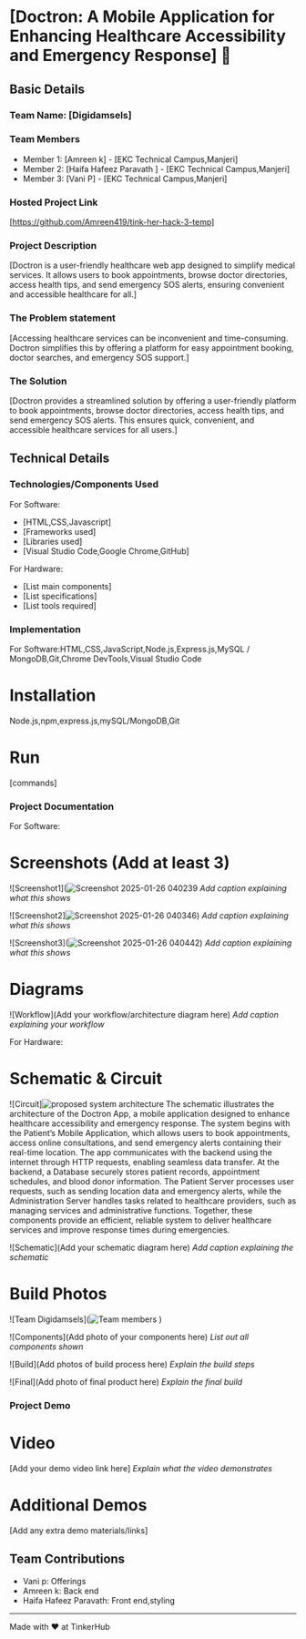 # [Doctron: A Mobile Application for Enhancing Healthcare Accessibility and Emergency Response] 🎯


## Basic Details
### Team Name: [Digidamsels]


### Team Members
- Member 1: [Amreen k] - [EKC Technical Campus,Manjeri]
- Member 2: [Haifa Hafeez Paravath ] - [EKC Technical Campus,Manjeri]
- Member 3: [Vani P] - [EKC Technical Campus,Manjeri]

### Hosted Project Link
[https://github.com/Amreen419/tink-her-hack-3-temp]

### Project Description
[Doctron is a user-friendly healthcare web app designed to simplify medical services. It allows users to book appointments, browse doctor directories, access health tips, and send emergency SOS alerts, ensuring convenient and accessible healthcare for all.]

### The Problem statement
[Accessing healthcare services can be inconvenient and time-consuming. Doctron simplifies this by offering a platform for easy appointment booking, doctor searches, and emergency SOS support.]

### The Solution
[Doctron provides a streamlined solution by offering a user-friendly platform to book appointments, browse doctor directories, access health tips, and send emergency SOS alerts. This ensures quick, convenient, and accessible healthcare services for all users.]

## Technical Details
### Technologies/Components Used
For Software:
- [HTML,CSS,Javascript]
- [Frameworks used]
- [Libraries used]
- [Visual Studio Code,Google Chrome,GitHub]

For Hardware:
- [List main components]
- [List specifications]
- [List tools required]

### Implementation
For Software:HTML,CSS,JavaScript,Node.js,Express.js,MySQL / MongoDB,Git,Chrome DevTools,Visual Studio Code
# Installation
Node.js,npm,express.js,mySQL/MongoDB,Git

# Run
[commands]

### Project Documentation
For Software:

# Screenshots (Add at least 3)
![Screenshot1](![Screenshot 2025-01-26 040239](https://github.com/user-attachments/assets/38d1d3ed-8a12-4bbe-9755-e6efac46a0e9)
*Add caption explaining what this shows*

![Screenshot2]![Screenshot 2025-01-26 040346](https://github.com/user-attachments/assets/37cddb0f-a02e-4d58-a2b6-ca6c16c9ec06))
*Add caption explaining what this shows*

![Screenshot3](![Screenshot 2025-01-26 040442](https://github.com/user-attachments/assets/ab67378b-06d4-4cab-9d75-372315272cf0))
*Add caption explaining what this shows*

# Diagrams
![Workflow](Add your workflow/architecture diagram here)
*Add caption explaining your workflow*

For Hardware:

# Schematic & Circuit
![Circuit]![proposed system architecture](https://github.com/user-attachments/assets/1f0c88e7-b19c-4c26-b257-fc14363b9fd9)
The schematic illustrates the architecture of the Doctron App, a mobile application designed to enhance healthcare accessibility and emergency response. The system begins with the Patient’s Mobile Application, which allows users to book appointments, access online consultations, and send emergency alerts containing their real-time location. The app communicates with the backend using the internet through HTTP requests, enabling seamless data transfer. At the backend, a Database securely stores patient records, appointment schedules, and blood donor information. The Patient Server processes user requests, such as sending location data and emergency alerts, while the Administration Server handles tasks related to healthcare providers, such as managing services and administrative functions. Together, these components provide an efficient, reliable system to deliver healthcare services and improve response times during emergencies.

![Schematic](Add your schematic diagram here)
*Add caption explaining the schematic*

# Build Photos
![Team Digidamsels](![Team members](https://github.com/user-attachments/assets/46921dd3-43cd-43e8-b4cf-a2935ea21991)
)


![Components](Add photo of your components here)
*List out all components shown*

![Build](Add photos of build process here)
*Explain the build steps*

![Final](Add photo of final product here)
*Explain the final build*

### Project Demo
# Video
[Add your demo video link here]
*Explain what the video demonstrates*

# Additional Demos
[Add any extra demo materials/links]

## Team Contributions
- Vani p: Offerings 
- Amreen k: Back end
- Haifa Hafeez Paravath: Front end,styling


---
Made with ❤️ at TinkerHub
